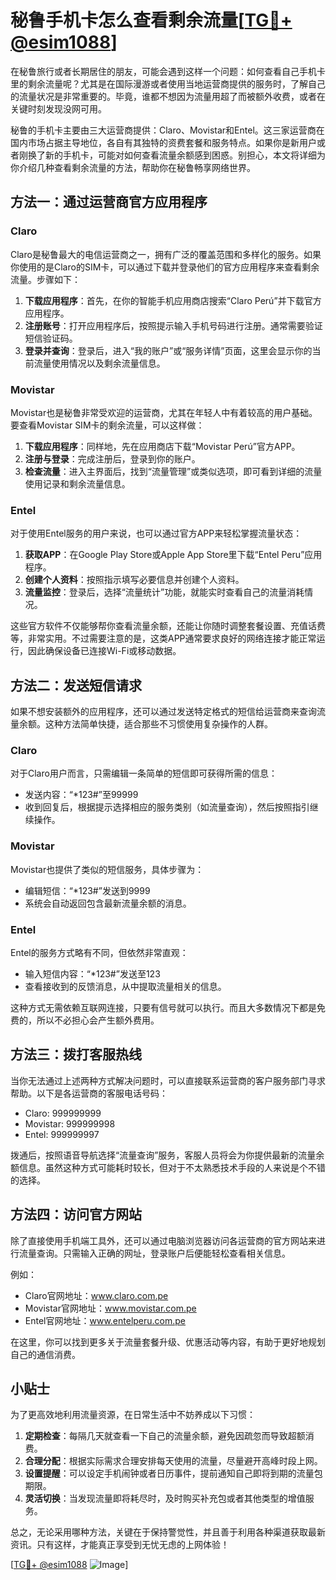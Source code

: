 # 秘鲁手机卡怎么查看剩余流量[[TG💪+ @esim1088](https://t.me/s/esim1088)]

在秘鲁旅行或者长期居住的朋友，可能会遇到这样一个问题：如何查看自己手机卡里的剩余流量呢？尤其是在国际漫游或者使用当地运营商提供的服务时，了解自己的流量状况是非常重要的。毕竟，谁都不想因为流量用超了而被额外收费，或者在关键时刻发现没网可用。

秘鲁的手机卡主要由三大运营商提供：Claro、Movistar和Entel。这三家运营商在国内市场占据主导地位，各自有其独特的资费套餐和服务特点。如果你是新用户或者刚换了新的手机卡，可能对如何查看流量余额感到困惑。别担心，本文将详细为你介绍几种查看剩余流量的方法，帮助你在秘鲁畅享网络世界。

## 方法一：通过运营商官方应用程序

### Claro
Claro是秘鲁最大的电信运营商之一，拥有广泛的覆盖范围和多样化的服务。如果你使用的是Claro的SIM卡，可以通过下载并登录他们的官方应用程序来查看剩余流量。步骤如下：

1. **下载应用程序**：首先，在你的智能手机应用商店搜索“Claro Perú”并下载官方应用程序。
2. **注册账号**：打开应用程序后，按照提示输入手机号码进行注册。通常需要验证短信验证码。
3. **登录并查询**：登录后，进入“我的账户”或“服务详情”页面，这里会显示你的当前流量使用情况以及剩余流量信息。

### Movistar
Movistar也是秘鲁非常受欢迎的运营商，尤其在年轻人中有着较高的用户基础。要查看Movistar SIM卡的剩余流量，可以这样做：

1. **下载应用程序**：同样地，先在应用商店下载“Movistar Perú”官方APP。
2. **注册与登录**：完成注册后，登录到你的账户。
3. **检查流量**：进入主界面后，找到“流量管理”或类似选项，即可看到详细的流量使用记录和剩余流量信息。

### Entel
对于使用Entel服务的用户来说，也可以通过官方APP来轻松掌握流量状态：

1. **获取APP**：在Google Play Store或Apple App Store里下载“Entel Peru”应用程序。
2. **创建个人资料**：按照指示填写必要信息并创建个人资料。
3. **流量监控**：登录后，选择“流量统计”功能，就能实时查看自己的流量消耗情况。

这些官方软件不仅能够帮你查看流量余额，还能让你随时调整套餐设置、充值话费等，非常实用。不过需要注意的是，这类APP通常要求良好的网络连接才能正常运行，因此确保设备已连接Wi-Fi或移动数据。

## 方法二：发送短信请求

如果不想安装额外的应用程序，还可以通过发送特定格式的短信给运营商来查询流量余额。这种方法简单快捷，适合那些不习惯使用复杂操作的人群。

### Claro
对于Claro用户而言，只需编辑一条简单的短信即可获得所需的信息：

- 发送内容：“*123#”至99999
- 收到回复后，根据提示选择相应的服务类别（如流量查询），然后按照指引继续操作。

### Movistar
Movistar也提供了类似的短信服务，具体步骤为：

- 编辑短信：“*123#”发送到9999
- 系统会自动返回包含最新流量余额的消息。

### Entel
Entel的服务方式略有不同，但依然非常直观：

- 输入短信内容：“*123#”发送至123
- 查看接收到的反馈消息，从中提取流量相关的信息。

这种方式无需依赖互联网连接，只要有信号就可以执行。而且大多数情况下都是免费的，所以不必担心会产生额外费用。

## 方法三：拨打客服热线

当你无法通过上述两种方式解决问题时，可以直接联系运营商的客户服务部门寻求帮助。以下是各运营商的客服电话号码：

- Claro: 999999999
- Movistar: 999999998
- Entel: 999999997

拨通后，按照语音导航选择“流量查询”服务，客服人员将会为你提供最新的流量余额信息。虽然这种方式可能耗时较长，但对于不太熟悉技术手段的人来说是个不错的选择。

## 方法四：访问官方网站

除了直接使用手机端工具外，还可以通过电脑浏览器访问各运营商的官方网站来进行流量查询。只需输入正确的网址，登录账户后便能轻松查看相关信息。

例如：
- Claro官网地址：www.claro.com.pe
- Movistar官网地址：www.movistar.com.pe
- Entel官网地址：www.entelperu.com.pe

在这里，你可以找到更多关于流量套餐升级、优惠活动等内容，有助于更好地规划自己的通信消费。

## 小贴士

为了更高效地利用流量资源，在日常生活中不妨养成以下习惯：

1. **定期检查**：每隔几天就查看一下自己的流量余额，避免因疏忽而导致超额消费。
2. **合理分配**：根据实际需求合理安排每天使用的流量，尽量避开高峰时段上网。
3. **设置提醒**：可以设定手机闹钟或者日历事件，提前通知自己即将到期的流量包期限。
4. **灵活切换**：当发现流量即将耗尽时，及时购买补充包或者其他类型的增值服务。

总之，无论采用哪种方法，关键在于保持警觉性，并且善于利用各种渠道获取最新资讯。只有这样，才能真正享受到无忧无虑的上网体验！

[[TG💪+ @esim1088](https://t.me/s/esim1088) ![Image](https://i.postimg.cc/4NQfJmqS/Snipaste-2025-05-13-00-14-12.png)]